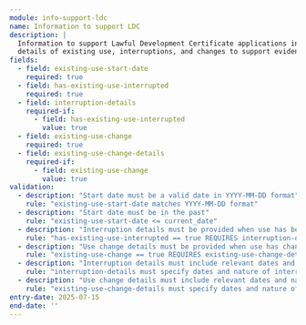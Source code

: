 ```yaml
---
module: info-support-ldc
name: Information to support LDC
description: |
  Information to support Lawful Development Certificate applications including
  details of existing use, interruptions, and changes to support evidence of lawfulness
fields:
  - field: existing-use-start-date
    required: true
  - field: has-existing-use-interrupted
    required: true
  - field: interruption-details
    required-if:
      - field: has-existing-use-interrupted
        value: true
  - field: existing-use-change
    required: true
  - field: existing-use-change-details
    required-if:
      - field: existing-use-change
        value: true
validation:
  - description: "Start date must be a valid date in YYYY-MM-DD format"
    rule: "existing-use-start-date matches YYYY-MM-DD format"
  - description: "Start date must be in the past"
    rule: "existing-use-start-date <= current_date"
  - description: "Interruption details must be provided when use has been interrupted"
    rule: "has-existing-use-interrupted == true REQUIRES interruption-details.length > 0"
  - description: "Use change details must be provided when use has changed"
    rule: "existing-use-change == true REQUIRES existing-use-change-details.length > 0"
  - description: "Interruption details must include relevant dates and circumstances"
    rule: "interruption-details must specify dates and nature of interruption when provided"
  - description: "Use change details must include relevant dates and nature of changes"
    rule: "existing-use-change-details must specify dates and nature of changes when provided"
entry-date: 2025-07-15
end-date: ''
---
```


